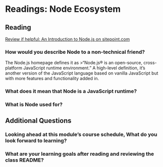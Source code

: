# Readings: Node Ecosystem  


## Reading  
[Review if helpful: An Introduction to Node.js on sitepoint.com](https://www.sitepoint.com/an-introduction-to-node-js/)  

### How would you describe Node to a non-technical friend?  
The Node.js homepage defines it as >“Node.js® is an open-source, cross-platform JavaScript runtime environment.”
A high-level definition, it’s another version of the JavaScript language based on vanilla JavaScript but with more features and functionality added in.


### What does it mean that Node is a JavaScript runtime?  
  
  
  
### What is Node used for?  
  
  
## Additional Questions  
### Looking ahead at this module’s course schedule, What do you look forward to learning?  
  
  
### What are your learning goals after reading and reviewing the class README?  
 
 
